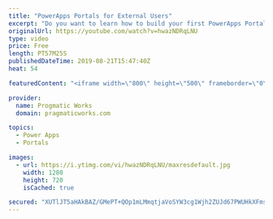 ```yaml
---
title: "PowerApps Portals for External Users"
excerpt: "Do you want to learn how to build your first PowerApps Portal?   In this demo-heavy session, Brian will discuss how to best use PowerApps Portals and show you how to build your first portal so you can interact with your customer in new and exciting ways.  - - - - - - - - - - - - - - - - - - - - - - -"
originalUrl: https://youtube.com/watch?v=hwazNDRqLNU
type: video
price: Free
length: PT57M25S
publishedDateTime: 2019-08-21T15:47:40Z
heat: 54

featuredContent: "<iframe width=\"800\" height=\"500\" frameborder=\"0\" src=\"https://www.youtube.com/embed/hwazNDRqLNU\" allow=\"accelerometer; autoplay; encrypted-media; gyroscope; picture-in-picture\" allowfullscreen></iframe>"

provider:
  name: Progmatic Works
  domain: pragmaticworks.com

topics:
  - Power Apps
  - Portals

images:
  - url: https://i.ytimg.com/vi/hwazNDRqLNU/maxresdefault.jpg
    width: 1280
    height: 720
    isCached: true

secured: "XUTlJT5aHAkBAZ/GMePT+QOp1mLMmqtjaVoSYW3cg1Wjh2ZUJd67PWUHkXFmsw0EXiYnMG4FiFle3LlRFGtOtLYmJshUtl/6O9lTW+kTV3sjmk8rowFtyAZM4YN2uMaw56rbBUbPiDK4xhNIreoW3sRPLLrj46AHH7rfxiipDG0ZB6mn35RV2Lu1gj64DCuKxOX8giQte8o6Qu+hnJMG8fnYn1Q6aDmapSvrTONSXbeZG7qZV2jh05YkMnso/au6lEZgAq2ohyi2+oeYc+wSG3BS3pRQy7Qpg7P1jtcRyhPgmVL/r0Bg3aG1S/YKgK9b9D3E1DhYWjmgU3Vcm8G2USa6pifzhmfhK5iYzCrJQsgtAVuPJIIwuClky+Kz3WENRq4s4q0Ai3XdB0W/dFXuBn0RwiZlR7bGK1A4jSCfkrk=;goMJE9DiqdlgDaeqtiXZVw=="
---
```


